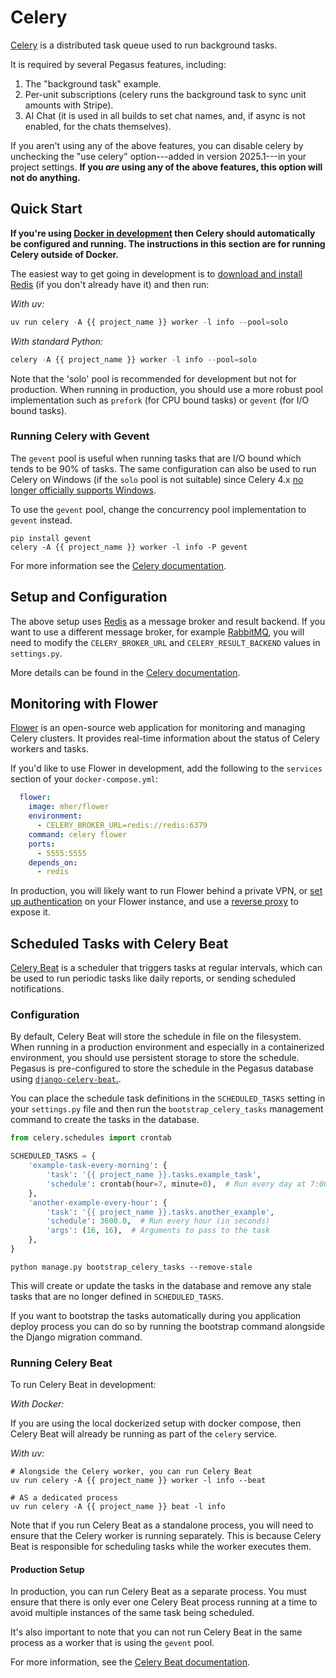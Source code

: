 Celery
======

[Celery](https://docs.celeryq.dev/) is a distributed task queue used to run background tasks.

It is required by several Pegasus features, including:

1. The "background task" example.
2. Per-unit subscriptions (celery runs the background task to sync unit amounts with Stripe).
3. AI Chat (it is used in all builds to set chat names, and, if async is not enabled, for the chats themselves).

If you aren't using any of the above features, you can disable celery by unchecking the "use celery" 
option---added in version 2025.1---in your project settings.
**If you *are* using any of the above features, this option will not do anything.**

## Quick Start

**If you're using [Docker in development](/docker/) then Celery should automatically be configured and running.
The instructions in this section are for running Celery outside of Docker.**

The easiest way to get going in development is to [download and install Redis](https://redis.io/download) 
(if you don't already have it) and then run:

*With uv:*

```python
uv run celery -A {{ project_name }} worker -l info --pool=solo
```

*With standard Python:*

```python
celery -A {{ project_name }} worker -l info --pool=solo
```

Note that the 'solo' pool is recommended for development but not for production. When running in production,
you should use a more robust pool implementation such as `prefork` (for CPU bound tasks) or `gevent` (for I/O bound
tasks).

### Running Celery with Gevent

The `gevent` pool is useful when running tasks that are I/O bound which tends to be 90% of tasks. The same
configuration can also be used to run Celery on Windows (if the `solo` pool is not suitable) since 
Celery 4.x [no longer officially supports Windows](https://docs.celeryq.dev/en/4.0/whatsnew-4.0.html#removed-features).

To use the `gevent` pool, change the concurrency pool implementation to ``gevent`` instead.

``` console
pip install gevent
celery -A {{ project_name }} worker -l info -P gevent
```

For more information see the [Celery documentation](https://docs.celeryq.dev/en/stable/userguide/concurrency/gevent.html).

## Setup and Configuration

The above setup uses [Redis](https://redis.io/) as a message broker and result backend.
If you want to use a different message broker, for example [RabbitMQ](https://www.rabbitmq.com/),
you will need to modify the `CELERY_BROKER_URL` and `CELERY_RESULT_BACKEND` values in `settings.py`.

More details can be found in the [Celery documentation](https://docs.celeryq.dev/en/stable/getting-started/backends-and-brokers/index.html).

## Monitoring with Flower

[Flower](https://flower.readthedocs.io/en/latest/) is an open-source web application for monitoring and managing Celery clusters.
It provides real-time information about the status of Celery workers and tasks.

If you'd like to use Flower in development, add the following to the `services` section of your `docker-compose.yml`:

```yaml
  flower:
    image: mher/flower
    environment:
      - CELERY_BROKER_URL=redis://redis:6379
    command: celery flower
    ports:
      - 5555:5555
    depends_on:
      - redis
```

In production, you will likely want to run Flower behind a private VPN, or [set up authentication](https://flower.readthedocs.io/en/latest/auth.html)
on your Flower instance, and use a [reverse proxy](https://flower.readthedocs.io/en/latest/reverse-proxy.html) to expose it.

## Scheduled Tasks with Celery Beat

[Celery Beat](https://docs.celeryq.dev/en/stable/userguide/periodic-tasks.html) is a scheduler that triggers tasks at regular intervals, which can be used to run periodic tasks like daily reports, or sending scheduled notifications.

### Configuration

By default, Celery Beat will store the schedule in file on the filesystem. When running in a production environment and especially in a containerized environment, you should use persistent storage to store the schedule. Pegasus is pre-configured to store the schedule in the Pegasus database using [`django-celery-beat`.](https://django-celery-beat.readthedocs.io/en/latest/).

You can place the schedule task definitions in the `SCHEDULED_TASKS` setting in your `settings.py` file and then run the `bootstrap_celery_tasks` management command to create the tasks in the database.

```python
from celery.schedules import crontab

SCHEDULED_TASKS = {
    'example-task-every-morning': {
        'task': '{{ project_name }}.tasks.example_task',
        'schedule': crontab(hour=7, minute=0),  # Run every day at 7:00 AM
    },
    'another-example-every-hour': {
        'task': '{{ project_name }}.tasks.another_example',
        'schedule': 3600.0,  # Run every hour (in seconds)
        'args': (16, 16),  # Arguments to pass to the task
    },
}
```

```shell
python manage.py bootstrap_celery_tasks --remove-stale
```

This will create or update the tasks in the database and remove any stale tasks that are no longer defined in `SCHEDULED_TASKS`.

If you want to bootstrap the tasks automatically during you application deploy process you can do so by running the bootstrap command alongside the Django migration command.

### Running Celery Beat

To run Celery Beat in development:

*With Docker:*

If you are using the local dockerized setup with docker compose, then Celery Beat will already be running as part of the `celery` service.

*With uv:*

```shell
# Alongside the Celery worker, you can run Celery Beat
uv run celery -A {{ project_name }} worker -l info --beat

# AS a dedicated process
uv run celery -A {{ project_name }} beat -l info
```

Note that if you run Celery Beat as a standalone process, you will need to ensure that the Celery worker is running separately. This is because Celery Beat is responsible for scheduling tasks while the worker executes them.

#### Production Setup

In production, you can run Celery Beat as a separate process. You must ensure that there is only ever one Celery Beat process running at a time to avoid multiple instances of the same task being scheduled.

It's also important to note that you can not run Celery Beat in the same process as a worker that is using the `gevent` pool. 

For more information, see the [Celery Beat documentation](https://docs.celeryq.dev/en/stable/userguide/periodic-tasks.html).
